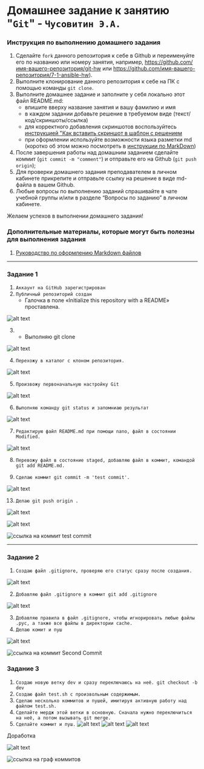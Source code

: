 # Домашнее задание к занятию "`Git`" - `Чусовитин Э.А.`


### Инструкция по выполнению домашнего задания

   1. Сделайте `fork` данного репозитория к себе в Github и переименуйте его по названию или номеру занятия, например, https://github.com/имя-вашего-репозитория/git-hw или  https://github.com/имя-вашего-репозитория/7-1-ansible-hw).
   2. Выполните клонирование данного репозитория к себе на ПК с помощью команды `git clone`.
   3. Выполните домашнее задание и заполните у себя локально этот файл README.md:
      - впишите вверху название занятия и вашу фамилию и имя
      - в каждом задании добавьте решение в требуемом виде (текст/код/скриншоты/ссылка)
      - для корректного добавления скриншотов воспользуйтесь [инструкцией "Как вставить скриншот в шаблон с решением](https://github.com/netology-code/sys-pattern-homework/blob/main/screen-instruction.md)
      - при оформлении используйте возможности языка разметки md (коротко об этом можно посмотреть в [инструкции  по MarkDown](https://github.com/netology-code/sys-pattern-homework/blob/main/md-instruction.md))
   4. После завершения работы над домашним заданием сделайте коммит (`git commit -m "comment"`) и отправьте его на Github (`git push origin`);
   5. Для проверки домашнего задания преподавателем в личном кабинете прикрепите и отправьте ссылку на решение в виде md-файла в вашем Github.
   6. Любые вопросы по выполнению заданий спрашивайте в чате учебной группы и/или в разделе “Вопросы по заданию” в личном кабинете.
   
Желаем успехов в выполнении домашнего задания!
   
### Дополнительные материалы, которые могут быть полезны для выполнения задания

1. [Руководство по оформлению Markdown файлов](https://gist.github.com/Jekins/2bf2d0638163f1294637#Code)

---

### Задание 1

1. `Аккаунт на GitHub зарегистрирован`  
2. `Публичный репозиторий создан` 
   * Галочка в поле «Initialize this repository with a README» проставлена. 
 
 ![alt text](https://github.com/ChusovitinEduard/git/blob/main/img/1.PNG)
 
3. * Выполняю git clone

![alt text](https://github.com/ChusovitinEduard/git/blob/main/img/2.PNG)

4. `Перехожу в каталог с клоном репозитория.`

![alt text](https://github.com/ChusovitinEduard/git/blob/main/img/3.PNG)

5. `Произвожу первоначальную настройку Git` 

![alt text](https://github.com/ChusovitinEduard/git/blob/main/img/4.PNG)

6. `Выполняю команду git status и запомниаю результат` 

![alt text](https://github.com/ChusovitinEduard/git/blob/main/img/5.PNG)

7. `Редактирую файл README.md при помощи nano, файл в состоянии Modified.`
 
![alt text](https://github.com/ChusovitinEduard/git/blob/main/img/6.PNG)

8. `Перевожу файл в состояние staged, добавляю файл в коммит, командой git add README.md.` 

9. `Сделаю коммит git commit -m 'test commit'.` 

![alt text](https://github.com/ChusovitinEduard/git/blob/main/img/7.PNG)

13. `Делаю git push origin .` 

![alt text](https://github.com/ChusovitinEduard/git/blob/main/img/8.PNG)

![alt text](https://github.com/ChusovitinEduard/git/blob/main/img/9.PNG)

![ссылка на коммит test commit](https://github.com/ChusovitinEduard/git/commit/39b2756c7f919ce518aaf89cbedbb0971ce21fb9)

---

### Задание 2

1. `Создаю файл .gitignore, проверяю его статус сразу после создания.`

![alt text](https://github.com/ChusovitinEduard/git/blob/main/img/2_1.PNG)

2. `Добавляю файл .gitignore в коммит git add .gitignore` 

![alt text](https://github.com/ChusovitinEduard/git/blob/main/img/2_2.PNG)

3. `Добавляю правила в файл .gitignore, чтобы игнорировать любые файлы .pyc, а также все файлы в директории cache.`
4. `Делаю комит и пуш` 

![alt text](https://github.com/ChusovitinEduard/git/blob/main/img/2_3.PNG)
  

![ссылка на коммит Second Commit](https://github.com/ChusovitinEduard/git/commit/d9100f7f75e91b6cf91529e7b185e54cd65216c1)

### Задание 3

1. `Создаю новую ветку dev и сразу переключаюсь на неё. git checkout -b dev` 
2. `Создаю файл test.sh с произвольным содержимым.` 
3. `Сделаю несколько коммитов и пушей, имитируя активную работу над файлом test.sh.` 
4. `Сделайте мердж этой ветки в основную. Сначала нужно переключиться на неё, а потом вызывать git merge.`
5. `Сделайте коммит и пуш.` 
![alt text](https://github.com/ChusovitinEduard/git/blob/main/img/3_1.PNG)
![alt text](https://github.com/ChusovitinEduard/git/blob/main/img/3_2.PNG)
![alt text](https://github.com/ChusovitinEduard/git/blob/main/img/3_3.PNG)

Доработка

![alt text](https://github.com/ChusovitinEduard/git/blob/main/img/3_4.PNG)

![ссылка на граф коммитов](https://github.com/ChusovitinEduard/git/network)
